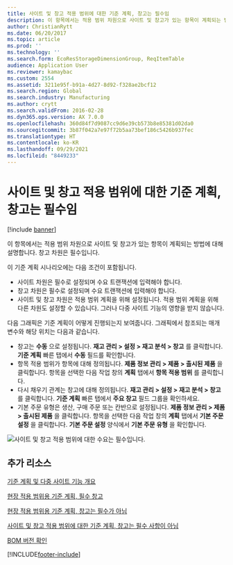 ```yaml
---
title: 사이트 및 창고 적용 범위에 대한 기준 계획, 창고는 필수임
description: 이 항목에서는 적용 범위 차원으로 사이트 및 창고가 있는 항목이 계획되는 방법에 대해 설명합니다. 창고 차원은 필수입니다.
author: ChristianRytt
ms.date: 06/20/2017
ms.topic: article
ms.prod: ''
ms.technology: ''
ms.search.form: EcoResStorageDimensionGroup, ReqItemTable
audience: Application User
ms.reviewer: kamaybac
ms.custom: 2554
ms.assetid: 3211e95f-b91a-4d27-8d92-f328ae2bcf12
ms.search.region: Global
ms.search.industry: Manufacturing
ms.author: crytt
ms.search.validFrom: 2016-02-28
ms.dyn365.ops.version: AX 7.0.0
ms.openlocfilehash: 360d84f7d9087cc9d6e39cb573b8e85381d02da0
ms.sourcegitcommit: 3b87f042a7e97f72b5aa73bef186c5426b937fec
ms.translationtype: HT
ms.contentlocale: ko-KR
ms.lasthandoff: 09/29/2021
ms.locfileid: "8449233"
---
```

# <a name="master-planning-for-site-and-warehouse-coverage-warehouse-mandatory"></a>사이트 및 창고 적용 범위에 대한 기준 계획, 창고는 필수임

[!include [banner](../includes/banner.md)]

이 항목에서는 적용 범위 차원으로 사이트 및 창고가 있는 항목이 계획되는 방법에 대해 설명합니다. 창고 차원은 필수입니다.

이 기준 계획 시나리오에는 다음 조건이 포함됩니다.

-   사이트 차원은 필수로 설정되며 수요 트랜잭션에 입력해야 합니다.
-   창고 차원은 필수로 설정되며 수요 트랜잭션에 입력해야 합니다.
-   사이트 및 창고 차원은 적용 범위 계획을 위해 설정됩니다. 적용 범위 계획을 위해 다른 차원도 설정할 수 있습니다. 그러나 다중 사이트 기능의 영향을 받지 않습니다.

다음 그래픽은 기준 계획이 어떻게 진행되는지 보여줍니다. 그래픽에서 참조되는 매개 변수와 해당 위치는 다음과 같습니다.
-   창고는 **수동** 으로 설정됩니다. **재고 관리 &gt; 설정 &gt; 재고 분석 &gt; 창고** 를 클릭합니다. **기준 계획** 빠른 탭에서 **수동** 필드를 확인합니다.
-   항목 적용 범위가 항목에 대해 정의됩니다. **제품 정보 관리 &gt; 제품 &gt; 출시된 제품** 을 클릭합니다. 항목을 선택한 다음 작업 창의 **계획** 탭에서 **항목 적용 범위** 를 클릭합니다.
-   다시 채우기 관계는 창고에 대해 정의됩니다. **재고 관리 &gt; 설정 &gt; 재고 분석 &gt; 창고** 를 클릭합니다. **기준 계획** 빠른 탭에서 **주요 창고** 필드 그룹을 확인하세요.
-   기본 주문 유형은 생산, 구매 주문 또는 칸반으로 설정됩니다. **제품 정보 관리 &gt; 제품 &gt; 출시된 제품** 을 클릭합니다. 항목을 선택한 다음 작업 창의 **계획** 탭에서 **기본 주문 설정** 을 클릭합니다. **기본 주문 설정** 양식에서 **기본 주문 유형** 을 확인합니다.

![사이트 및 창고 적용 범위에 대한 수요는 필수입니다.](./media/multisitedemandexplosionscenarioforsiteandwarehousecoveragewarehousemandatory.jpg)



## <a name="additional-resources"></a>추가 리소스

[기준 계획 및 다중 사이트 기능 개요](master-plan-multisite-functionality.md)

[현장 적용 범위용 기준 계획, 필수 창고](master-plan-site-coverage-warehouse-mandatory.md)

[현장 적용 범위용 기준 계획, 창고는 필수가 아님](master-plan-site-coverage-warehouse-not-mandatory.md)

[사이트 및 창고 적용 범위에 대한 기준 계획, 창고는 필수 사항이 아님](master-plan-site-warehouse-coverage-warehouse-not-mandatory.md)

[BOM 버전 확인](master-plan-bom-version-determined.md)





[!INCLUDE[footer-include](../../includes/footer-banner.md)]
